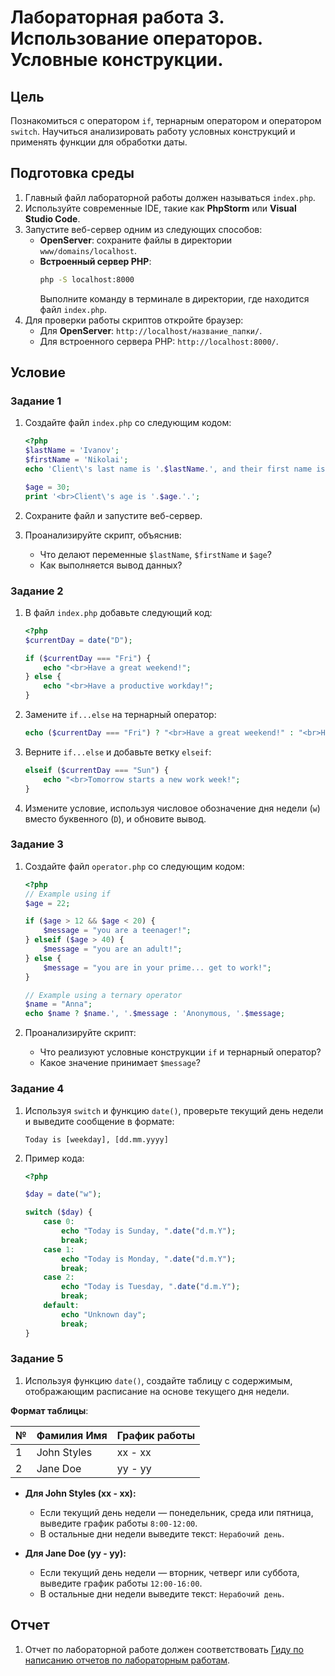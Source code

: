 # Лабораторная работа 3. Использование операторов. Условные конструкции.

## Цель

Познакомиться с оператором `if`, тернарным оператором и оператором `switch`. Научиться анализировать работу условных конструкций и применять функции для обработки даты.

## Подготовка среды

1. Главный файл лабораторной работы должен называться `index.php`.
2. Используйте современные IDE, такие как **PhpStorm** или **Visual Studio Code**.
3. Запустите веб-сервер одним из следующих способов:
   - **OpenServer**: сохраните файлы в директории `www/domains/localhost`.
   - **Встроенный сервер PHP**:
     ```bash
     php -S localhost:8000
     ```
     Выполните команду в терминале в директории, где находится файл `index.php`.
4. Для проверки работы скриптов откройте браузер:
   - Для **OpenServer**: `http://localhost/название_папки/`.
   - Для встроенного сервера PHP: `http://localhost:8000/`.

## Условие

### Задание 1

1. Создайте файл `index.php` со следующим кодом:

   ```php
   <?php
   $lastName = 'Ivanov';
   $firstName = 'Nikolai';
   echo 'Client\'s last name is '.$lastName.', and their first name is '.$firstName.'.';

   $age = 30;
   print '<br>Client\'s age is '.$age.'.';
   ```

2. Сохраните файл и запустите веб-сервер.
3. Проанализируйте скрипт, объяснив:
   - Что делают переменные `$lastName`, `$firstName` и `$age`?
   - Как выполняется вывод данных?

### Задание 2

1. В файл `index.php` добавьте следующий код:

   ```php
   <?php
   $currentDay = date("D");

   if ($currentDay === "Fri") {
       echo "<br>Have a great weekend!";
   } else {
       echo "<br>Have a productive workday!";
   }
   ```

2. Замените `if...else` на тернарный оператор:
   ```php
   echo ($currentDay === "Fri") ? "<br>Have a great weekend!" : "<br>Have a productive workday!";
   ```
3. Верните `if...else` и добавьте ветку `elseif`:
   ```php
   elseif ($currentDay === "Sun") {
       echo "<br>Tomorrow starts a new work week!";
   }
   ```
4. Измените условие, используя числовое обозначение дня недели (`w`) вместо буквенного (`D`), и обновите вывод.

### Задание 3

1. Создайте файл `operator.php` со следующим кодом:

   ```php
   <?php
   // Example using if
   $age = 22;

   if ($age > 12 && $age < 20) {
       $message = "you are a teenager!";
   } elseif ($age > 40) {
       $message = "you are an adult!";
   } else {
       $message = "you are in your prime... get to work!";
   }

   // Example using a ternary operator
   $name = "Anna";
   echo $name ? $name.', '.$message : 'Anonymous, '.$message;
   ```

2. Проанализируйте скрипт:
   - Что реализуют условные конструкции `if` и тернарный оператор?
   - Какое значение принимает `$message`?

### Задание 4

1. Используя `switch` и функцию `date()`, проверьте текущий день недели и выведите сообщение в формате:
   ```
   Today is [weekday], [dd.mm.yyyy]
   ```
2. Пример кода:

   ```php
   <?php

   $day = date("w");

   switch ($day) {
       case 0:
           echo "Today is Sunday, ".date("d.m.Y");
           break;
       case 1:
           echo "Today is Monday, ".date("d.m.Y");
           break;
       case 2:
           echo "Today is Tuesday, ".date("d.m.Y");
           break;
       default:
           echo "Unknown day";
           break;
   }
   ```

### Задание 5

1. Используя функцию `date()`, создайте таблицу с содержимым, отображающим расписание на основе текущего дня недели.

**Формат таблицы**:

| №   | Фамилия Имя | График работы |
| --- | ----------- | ------------- |
| 1   | John Styles | xx - xx       |
| 2   | Jane Doe    | yy - yy       |

- **Для John Styles (xx - xx):**

  - Если текущий день недели — понедельник, среда или пятница, выведите график работы `8:00-12:00`.
  - В остальные дни недели выведите текст: `Нерабочий день`.

- **Для Jane Doe (yy - yy):**
  - Если текущий день недели — вторник, четверг или суббота, выведите график работы `12:00-16:00`.
  - В остальные дни недели выведите текст: `Нерабочий день`.

## Отчет

1. Отчет по лабораторной работе должен соответствовать [Гиду по написанию отчетов по лабораторным работам](../lab_guidelines.md).
